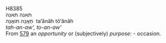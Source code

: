 <body>
  <p>H8385<br>  תּאנה    תּאנה  <br> תַּּאֲנָה  תּּוֹאֲנָה  ‎  ta‘ănâh  tô‘ănâh  <br><i>tah-an-aw‘,</i> <i>to-an-aw‘ </i><br>From <a href="h0579.htm">579</a>  an <i>opportunity</i> or (subjectively) <i>purpose: - </i>occasion.<br></p>
 </body>